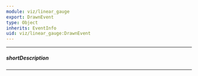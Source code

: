 ```yaml
---
module: viz/linear_gauge
export: DrawnEvent
type: Object
inherits: EventInfo
uid: viz/linear_gauge:DrawnEvent
---
```

---
##### shortDescription
<!-- Description goes here -->

---
<!-- Description goes here -->